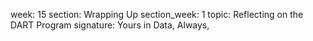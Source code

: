 week: 15
section: Wrapping Up
section_week: 1
topic: Reflecting on the DART Program
signature: Yours in Data, Always,

